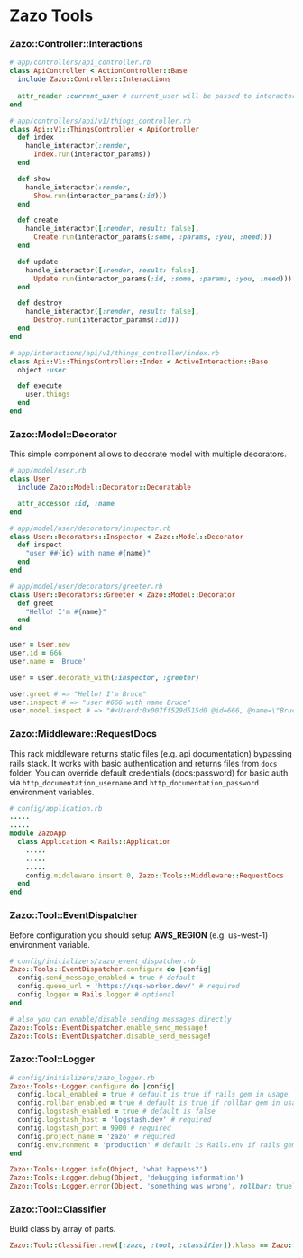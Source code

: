 # Zazo Tools

### Zazo::Controller::Interactions

``` ruby
# app/controllers/api_controller.rb
class ApiController < ActionController::Base
  include Zazo::Controller::Interactions
  
  attr_reader :current_user # current_user will be passed to interactor as user
end
```

``` ruby
# app/controllers/api/v1/things_controller.rb
class Api::V1::ThingsController < ApiController
  def index
    handle_interactor(:render,
      Index.run(interactor_params))
  end

  def show
    handle_interactor(:render,
      Show.run(interactor_params(:id)))
  end

  def create
    handle_interactor([:render, result: false],
      Create.run(interactor_params(:some, :params, :you, :need)))
  end

  def update
    handle_interactor([:render, result: false],
      Update.run(interactor_params(:id, :some, :params, :you, :need)))
  end

  def destroy
    handle_interactor([:render, result: false],
      Destroy.run(interactor_params(:id)))
  end
end
```

``` ruby
# app/interactions/api/v1/things_controller/index.rb
class Api::V1::ThingsController::Index < ActiveInteraction::Base
  object :user

  def execute
    user.things
  end
end
```

### Zazo::Model::Decorator

This simple component allows to decorate model with multiple decorators.

``` ruby
# app/model/user.rb
class User
  include Zazo::Model::Decorator::Decoratable

  attr_accessor :id, :name
end
```

``` ruby
# app/model/user/decorators/inspector.rb
class User::Decorators::Inspector < Zazo::Model::Decorator
  def inspect
    "user ##{id} with name #{name}"
  end
end
```

``` ruby
# app/model/user/decorators/greeter.rb
class User::Decorators::Greeter < Zazo::Model::Decorator
  def greet
    "Hello! I'm #{name}"
  end
end
```

``` ruby
user = User.new
user.id = 666
user.name = 'Bruce'

user = user.decorate_with(:inspector, :greeter)

user.greet # => "Hello! I'm Bruce"
user.inspect # => "user #666 with name Bruce"
user.model.inspect # => "#<Userd:0x007ff529d515d0 @id=666, @name=\"Bruce\">"
```

### Zazo::Middleware::RequestDocs

This rack middleware returns static files (e.g. api documentation) bypassing rails stack. It works with basic authentication and returns files from `docs` folder.
You can override default credentials (docs:password) for basic auth via `http_documentation_username` and `http_documentation_password` environment variables.

``` ruby
# config/application.rb
.....
.....
module ZazoApp
  class Application < Rails::Application
    .....
    .....
    .....
    config.middleware.insert 0, Zazo::Tools::Middleware::RequestDocs
  end
end
```

### Zazo::Tool::EventDispatcher

Before configuration you should setup **AWS_REGION** (e.g. us-west-1) environment variable.

``` ruby
# config/initializers/zazo_event_dispatcher.rb
Zazo::Tools::EventDispatcher.configure do |config|
  config.send_message_enabled = true # default
  config.queue_url = 'https://sqs-worker.dev/' # required
  config.logger = Rails.logger # optional 
end
```

``` ruby
# also you can enable/disable sending messages directly
Zazo::Tools::EventDispatcher.enable_send_message!
Zazo::Tools::EventDispatcher.disable_send_message!
```

### Zazo::Tool::Logger

``` ruby
# config/initializers/zazo_logger.rb
Zazo::Tools::Logger.configure do |config|
  config.local_enabled = true # default is true if rails gem in usage
  config.rollbar_enabled = true # default is true if rollbar gem in usage
  config.logstash_enabled = true # default is false
  config.logstash_host = 'logstash.dev' # required
  config.logstash_port = 9900 # required
  config.project_name = 'zazo' # required
  config.environment = 'production' # default is Rails.env if rails gem in usage
end
```

``` ruby
Zazo::Tools::Logger.info(Object, 'what happens?')
Zazo::Tools::Logger.debug(Object, 'debugging information')
Zazo::Tools::Logger.error(Object, 'something was wrong', rollbar: true)
```

### Zazo::Tool::Classifier

Build class by array of parts.

``` ruby
Zazo::Tool::Classifier.new([:zazo, :tool, :classifier]).klass == Zazo::Tool::Classifier # => true
```

